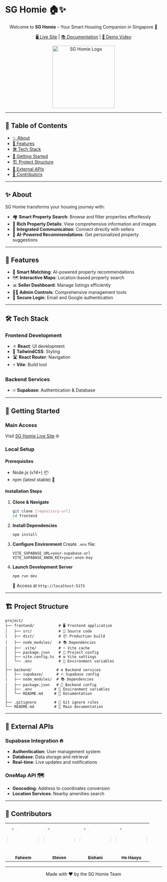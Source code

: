 # SG Homie 🏠✨

<div align="center">

Welcome to **SG Homie** – Your Smart Housing Companion in Singapore 🌆

[🖥️ Live Site](https://sg-homie.netlify.app) | [📚 Documentation](#documentation) | [🎥 Demo Video]([https://youtu.be/DUjzc5ec98E](https://youtu.be/ijuiEijAWXw))

</div>

<p align="center">
  <img src="frontend/src/assets/img/logo.jpeg" alt="SG Homie Logo" width="200"/>
</p>

---

## 📑 Table of Contents
- [✨ About](#about)
- [🎯 Features](#features)
- [🛠️ Tech Stack](#tech-stack)
- [🚀 Getting Started](#getting-started)
- [🏗️ Project Structure](#project-structure)
- [🔌 External APIs](#external-apis)
- [👥 Contributors](#contributors)

---

## ✨ About

SG Homie transforms your housing journey with:

- 🏘️ **Smart Property Search**: Browse and filter properties effortlessly
- 📸 **Rich Property Details**: View comprehensive information and images
- 💬 **Integrated Communication**: Connect directly with sellers
- 🤖 **AI-Powered Recommendations**: Get personalized property suggestions

---

## 🎯 Features

- 🎯 **Smart Matching**: AI-powered property recommendations
- 🗺️ **Interactive Maps**: Location-based property search
- 📊 **Seller Dashboard**: Manage listings efficiently
- 👨‍💼 **Admin Controls**: Comprehensive management tools
- 🔐 **Secure Login**: Email and Google authentication

---

## 🛠️ Tech Stack

### Frontend Development
- ⚛️ **React**: UI development
- 🎨 **TailwindCSS**: Styling
- 🛣️ **React Router**: Navigation
- ⚡ **Vite**: Build tool

### Backend Services
- 🔥 **Supabase**: Authentication & Database

---

## 🚀 Getting Started

### Main Access
Visit [SG Homie Live Site](https://sg-homie.netlify.app) 🌐

### Local Setup

#### Prerequisites
- Node.js (v14+) 📦
- npm (latest stable) 🔧

#### Installation Steps

1. **Clone & Navigate**
   ```bash
   git clone [repository-url]
   cd frontend
   ```

2. **Install Dependencies**
   ```bash
   npm install
   ```

3. **Configure Environment**
   Create `.env` file:
   ```env
   VITE_SUPABASE_URL=your-supabase-url
   VITE_SUPABASE_ANON_KEY=your-anon-key
   ```

4. **Launch Development Server**
   ```bash
   npm run dev
   ```
   🚀 Access at `http://localhost:5173`

---

## 🏗️ Project Structure

```
project/
├── frontend/           # 🖥️ Frontend application
│   ├── src/            # 📂 Source code
│   ├── dist/           # 📦 Production build
│   ├── node_modules/   # 📚 Dependencies
│   ├── .vite/          # ⚡ Vite cache
│   ├── package.json    # 📄 Project config
│   ├── vite.config.ts  # ⚙️ Vite settings
│   └── .env            # 🔑 Environment variables
│
├── backend/           # ⚙️ Backend services
│   ├── supabase/      # 🔥 Supabase config
│   ├── node_modules/  # 📚 Dependencies
│   ├── package.json   # 📄 Backend config
│   ├── .env          # 🔑 Environment variables
│   └── README.md     # 📖 Documentation
│
├── .gitignore        # 🚫 Git ignore rules
└── README.md         # 📖 Main documentation
```

---

## 🔌 External APIs

### Supabase Integration 🔥
- **Authentication**: User management system
- **Database**: Data storage and retrieval
- **Real-time**: Live updates and notifications

### OneMap API 🗺️
- **Geocoding**: Address to coordinates conversion
- **Location Services**: Nearby amenities search

---

## 👥 Contributors

<table>
  <tr>
    <td align="center">
      <a href="https://github.com/Nitecry7">
        <img src="https://github.com/Nitecry7.png" width="100" height="100" style="border-radius: 50%;"><br />
        <sub><b>Faheem</b></sub>
      </a>
    </td>
    <td align="center">
      <a href="https://github.com/stevennoctavianus">
        <img src="https://github.com/stevennoctavianus.png" width="100" height="100" style="border-radius: 50%;"><br />
        <sub><b>Steven</b></sub>
      </a>
    </td>
    <td align="center">
      <a href="https://github.com/Eishani">
        <img src="https://github.com/Eishani.png" width="100" height="100" style="border-radius: 50%;"><br />
        <sub><b>Eishani</b></sub>
      </a>
    </td>
    <td align="center">
      <a href="https://github.com/vanillatte11037">
        <img src="https://github.com/vanillatte11037.png" width="100" height="100" style="border-radius: 50%;"><br />
        <sub><b>He Haoyu</b></sub>
      </a>
    </td>
  </tr>
</table>

<div align="center">

---

Made with ❤️ by the SG Homie Team

</div>
